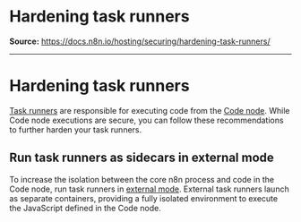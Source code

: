 # Hardening task runners

**Source:** https://docs.n8n.io/hosting/securing/hardening-task-runners/

---

# Hardening task runners

[Task runners](../../configuration/task-runners/) are responsible for executing code from the [Code node](../../../integrations/builtin/core-nodes/n8n-nodes-base.code/). While Code node executions are secure, you can follow these recommendations to further harden your task runners.

## Run task runners as sidecars in external mode

To increase the isolation between the core n8n process and code in the Code node, run task runners in [external mode](../../configuration/task-runners/#setting-up-external-mode). External task runners launch as separate containers, providing a fully isolated environment to execute the JavaScript defined in the Code node.
